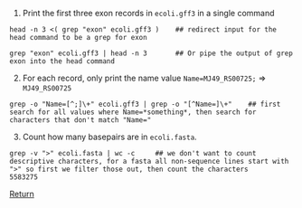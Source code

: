 1) Print the first three exon records in `ecoli.gff3` in a single command
```
head -n 3 <( grep "exon" ecoli.gff3 )    ## redirect input for the head command to be a grep for exon

grep "exon" ecoli.gff3 | head -n 3       ## Or pipe the output of grep exon into the head command
```
2) For each record, only print the name value `Name=MJ49_RS00725;` => `MJ49_RS00725`
```
grep -o "Name=[^;]\+" ecoli.gff3 | grep -o "[^Name=]\+"    ## first search for all values where Name=*something*, then search for characters that don't match "Name="
```
3) Count how many basepairs are in `ecoli.fasta`.
```
grep -v ">" ecoli.fasta | wc -c     ## we don't want to count descriptive characters, for a fasta all non-sequence lines start with ">" so first we filter those out, then count the characters
5583275
```

[Return](gnu_utils_04.md)
